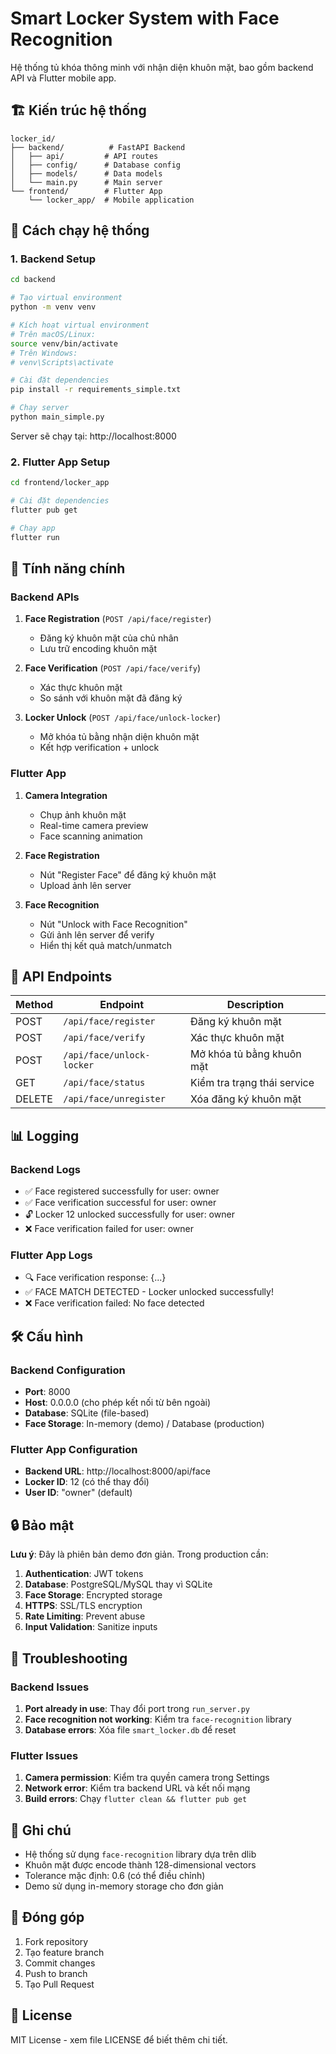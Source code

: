 # Smart Locker System with Face Recognition

Hệ thống tủ khóa thông minh với nhận diện khuôn mặt, bao gồm backend API và Flutter mobile app.

## 🏗️ Kiến trúc hệ thống

```
locker_id/
├── backend/          # FastAPI Backend
│   ├── api/         # API routes
│   ├── config/      # Database config
│   ├── models/      # Data models
│   └── main.py      # Main server
└── frontend/        # Flutter App
    └── locker_app/  # Mobile application
```

## 🚀 Cách chạy hệ thống

### 1. Backend Setup

```bash
cd backend

# Tạo virtual environment
python -m venv venv

# Kích hoạt virtual environment
# Trên macOS/Linux:
source venv/bin/activate
# Trên Windows:
# venv\Scripts\activate

# Cài đặt dependencies
pip install -r requirements_simple.txt

# Chạy server
python main_simple.py
```

Server sẽ chạy tại: http://localhost:8000

### 2. Flutter App Setup

```bash
cd frontend/locker_app

# Cài đặt dependencies
flutter pub get

# Chạy app
flutter run
```

## 📱 Tính năng chính

### Backend APIs

1. **Face Registration** (`POST /api/face/register`)
   - Đăng ký khuôn mặt của chủ nhân
   - Lưu trữ encoding khuôn mặt

2. **Face Verification** (`POST /api/face/verify`)
   - Xác thực khuôn mặt
   - So sánh với khuôn mặt đã đăng ký

3. **Locker Unlock** (`POST /api/face/unlock-locker`)
   - Mở khóa tủ bằng nhận diện khuôn mặt
   - Kết hợp verification + unlock

### Flutter App

1. **Camera Integration**
   - Chụp ảnh khuôn mặt
   - Real-time camera preview
   - Face scanning animation

2. **Face Registration**
   - Nút "Register Face" để đăng ký khuôn mặt
   - Upload ảnh lên server

3. **Face Recognition**
   - Nút "Unlock with Face Recognition"
   - Gửi ảnh lên server để verify
   - Hiển thị kết quả match/unmatch

## 🔧 API Endpoints

| Method | Endpoint | Description |
|--------|----------|-------------|
| POST | `/api/face/register` | Đăng ký khuôn mặt |
| POST | `/api/face/verify` | Xác thực khuôn mặt |
| POST | `/api/face/unlock-locker` | Mở khóa tủ bằng khuôn mặt |
| GET | `/api/face/status` | Kiểm tra trạng thái service |
| DELETE | `/api/face/unregister` | Xóa đăng ký khuôn mặt |

## 📊 Logging

### Backend Logs
- ✅ Face registered successfully for user: owner
- ✅ Face verification successful for user: owner
- 🔓 Locker 12 unlocked successfully for user: owner
- ❌ Face verification failed for user: owner

### Flutter App Logs
- 🔍 Face verification response: {...}
- ✅ FACE MATCH DETECTED - Locker unlocked successfully!
- ❌ Face verification failed: No face detected

## 🛠️ Cấu hình

### Backend Configuration
- **Port**: 8000
- **Host**: 0.0.0.0 (cho phép kết nối từ bên ngoài)
- **Database**: SQLite (file-based)
- **Face Storage**: In-memory (demo) / Database (production)

### Flutter App Configuration
- **Backend URL**: http://localhost:8000/api/face
- **Locker ID**: 12 (có thể thay đổi)
- **User ID**: "owner" (default)

## 🔒 Bảo mật

**Lưu ý**: Đây là phiên bản demo đơn giản. Trong production cần:

1. **Authentication**: JWT tokens
2. **Database**: PostgreSQL/MySQL thay vì SQLite
3. **Face Storage**: Encrypted storage
4. **HTTPS**: SSL/TLS encryption
5. **Rate Limiting**: Prevent abuse
6. **Input Validation**: Sanitize inputs

## 🐛 Troubleshooting

### Backend Issues
1. **Port already in use**: Thay đổi port trong `run_server.py`
2. **Face recognition not working**: Kiểm tra `face-recognition` library
3. **Database errors**: Xóa file `smart_locker.db` để reset

### Flutter Issues
1. **Camera permission**: Kiểm tra quyền camera trong Settings
2. **Network error**: Kiểm tra backend URL và kết nối mạng
3. **Build errors**: Chạy `flutter clean && flutter pub get`

## 📝 Ghi chú

- Hệ thống sử dụng `face-recognition` library dựa trên dlib
- Khuôn mặt được encode thành 128-dimensional vectors
- Tolerance mặc định: 0.6 (có thể điều chỉnh)
- Demo sử dụng in-memory storage cho đơn giản

## 🤝 Đóng góp

1. Fork repository
2. Tạo feature branch
3. Commit changes
4. Push to branch
5. Tạo Pull Request

## 📄 License

MIT License - xem file LICENSE để biết thêm chi tiết.
